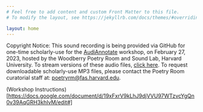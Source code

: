 ```yaml
---
# Feel free to add content and custom Front Matter to this file.
# To modify the layout, see https://jekyllrb.com/docs/themes/#overriding-theme-defaults

layout: home
---
```

Copyright Notice: This sound recording is being provided via GitHub for one-time scholarly-use for the [AudiAnnotate](https://hipstas.github.io/AudiAnnotate/) workshop, on February 27, 2023, hosted by the Woodberry Poetry Room and Sound Lab, Harvard University. To stream versions of these audio files, [click here](https://hollis.harvard.edu/primo-explore/search?tab=everything&search_scope=everything&vid=HVD2&lang=en_US&mode=basic&offset=0&query=lsr01,contains,990016954060203941). To request downloadable scholarly-use MP3 files, please contact the Poetry Room curatorial staff at: poetryrm@fas.harvard.edu.

(Workshop Instructions)[https://docs.google.com/document/d/19xFxrV9kLhJ9djVVU97WTzvcYgQn0v39AqGRH3khIvM/edit#]

